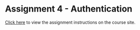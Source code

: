 # Assignment 4 - Authentication

[Click here](https://vikramsinghmtl.github.io/420-4W6-Web-Programming-II/assignments/4-auth/) to view the assignment instructions on the course site.
